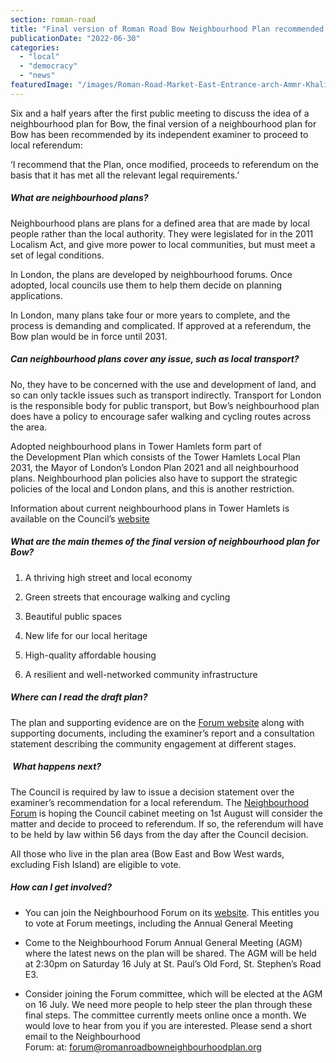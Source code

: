 ```yaml
---
section: roman-road
title: "Final version of Roman Road Bow Neighbourhood Plan recommended for referendum"
publicationDate: "2022-06-30"
categories: 
  - "local"
  - "democracy"
  - "news"
featuredImage: "/images/Roman-Road-Market-East-Entrance-arch-Ammr-Khalifa.jpg"
---
```


Six and a half years after the first public meeting to discuss the idea of a neighbourhood plan for Bow, the final version of a neighbourhood plan for Bow has been recommended by its independent examiner to proceed to local referendum:

‘I recommend that the Plan, once modified, proceeds to referendum on the basis that it has met all the relevant legal requirements.’

##### What are neighbourhood plans?

Neighbourhood plans are plans for a defined area that are made by local people rather than the local authority. They were legislated for in the 2011 Localism Act, and give more power to local communities, but must meet a set of legal conditions.

In London, the plans are developed by neighbourhood forums. Once adopted, local councils use them to help them decide on planning applications.

In London, many plans take four or more years to complete, and the process is demanding and complicated. If approved at a referendum, the Bow plan would be in force until 2031.

##### Can neighbourhood plans cover any issue, such as local transport?

No, they have to be concerned with the use and development of land, and so can only tackle issues such as transport indirectly. Transport for London is the responsible body for public transport, but Bow’s neighbourhood plan does have a policy to encourage safer walking and cycling routes across the area.

Adopted neighbourhood plans in Tower Hamlets form part of the Development Plan which consists of the Tower Hamlets Local Plan 2031, the Mayor of London’s London Plan 2021 and all neighbourhood plans. Neighbourhood plan policies also have to support the strategic policies of the local and London plans, and this is another restriction.

Information about current neighbourhood plans in Tower Hamlets is available on the Council’s [website](https://www.towerhamlets.gov.uk/lgnl/planning_and_building_control/planning_policy_guidance/neighbourhood_planning/neighbourhood_planning.aspx)

##### What are the main themes of the final version of neighbourhood plan for Bow?

1. A thriving high street and local economy

3. Green streets that encourage walking and cycling

5. Beautiful public spaces

7. New life for our local heritage

9. High-quality affordable housing

11. A resilient and well-networked community infrastructure

##### Where can I read the draft plan?

The plan and supporting evidence are on the [Forum website](https://romanroadbowneighbourhoodplan.org/plan) along with supporting documents, including the examiner’s report and a consultation statement describing the community engagement at different stages.

#####  What happens next?

The Council is required by law to issue a decision statement over the examiner’s recommendation for a local referendum. The [Neighbourhood Forum](https://romanroadlondon.com/places/roman-road-bow-neighbourhood-plan/) is hoping the Council cabinet meeting on 1st August will consider the matter and decide to proceed to referendum. If so, the referendum will have to be held by law within 56 days from the day after the Council decision.

All those who live in the plan area (Bow East and Bow West wards, excluding Fish Island) are eligible to vote.

##### How can I get involved?

- You can join the Neighbourhood Forum on its [website](https://romanroadbowneighbourhoodplan.org/join-forum). This entitles you to vote at Forum meetings, including the Annual General Meeting

- Come to the Neighbourhood Forum Annual General Meeting (AGM) where the latest news on the plan will be shared. The AGM will be held at 2:30pm on Saturday 16 July at St. Paul’s Old Ford, St. Stephen’s Road E3.

- Consider joining the Forum committee, which will be elected at the AGM on 16 July. We need more people to help steer the plan through these final steps. The committee currently meets online once a month. We would love to hear from you if you are interested. Please send a short email to the Neighbourhood Forum: at: [forum@romanroadbowneighbourhoodplan.org](mailto:forum@romanroadbowneighbourhoodplan.org)
